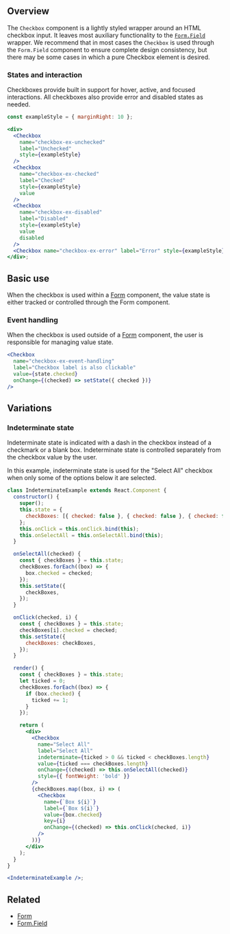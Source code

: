 ## Overview

The `Checkbox` component is a lightly styled wrapper around an HTML checkbox input. It leaves most auxiliary functionality to the [`Form.Field`](#/React%20Components/FormField) wrapper. We recommend that in most cases the `Checkbox` is used through the `Form.Field` component to ensure complete design consistency, but there may be some cases in which a pure Checkbox element is desired.

### States and interaction

Checkboxes provide built in support for hover, active, and focused interactions. All checkboxes also provide error and disabled states as needed.

```jsx
const exampleStyle = { marginRight: 10 };

<div>
  <Checkbox
    name="checkbox-ex-unchecked"
    label="Unchecked"
    style={exampleStyle}
  />
  <Checkbox
    name="checkbox-ex-checked"
    label="Checked"
    style={exampleStyle}
    value
  />
  <Checkbox
    name="checkbox-ex-disabled"
    label="Disabled"
    style={exampleStyle}
    value
    disabled
  />
  <Checkbox name="checkbox-ex-error" label="Error" style={exampleStyle} error />
</div>;
```

## Basic use

When the checkbox is used within a [Form](#Form) component, the value state is either tracked or controlled through the Form component.

### Event handling

When the checkbox is used outside of a [Form](#Form) component, the user is responsible for managing value state.

```jsx
<Checkbox
  name="checkbox-ex-event-handling"
  label="Checkbox label is also clickable"
  value={state.checked}
  onChange={(checked) => setState({ checked })}
/>
```

## Variations

### Indeterminate state

Indeterminate state is indicated with a dash in the checkbox instead of a checkmark or a blank box. Indeterminate state is controlled separately from the checkbox value by the user.

In this example, indeterminate state is used for the "Select All" checkbox when only some of the options below it are selected.

```jsx
class IndeterminateExample extends React.Component {
  constructor() {
    super();
    this.state = {
      checkBoxes: [{ checked: false }, { checked: false }, { checked: false }],
    };
    this.onClick = this.onClick.bind(this);
    this.onSelectAll = this.onSelectAll.bind(this);
  }

  onSelectAll(checked) {
    const { checkBoxes } = this.state;
    checkBoxes.forEach((box) => {
      box.checked = checked;
    });
    this.setState({
      checkBoxes,
    });
  }

  onClick(checked, i) {
    const { checkBoxes } = this.state;
    checkBoxes[i].checked = checked;
    this.setState({
      checkBoxes: checkBoxes,
    });
  }

  render() {
    const { checkBoxes } = this.state;
    let ticked = 0;
    checkBoxes.forEach((box) => {
      if (box.checked) {
        ticked += 1;
      }
    });

    return (
      <div>
        <Checkbox
          name="Select All"
          label="Select All"
          indeterminate={ticked > 0 && ticked < checkBoxes.length}
          value={ticked === checkBoxes.length}
          onChange={(checked) => this.onSelectAll(checked)}
          style={{ fontWeight: 'bold' }}
        />
        {checkBoxes.map((box, i) => (
          <Checkbox
            name={`Box ${i}`}
            label={`Box ${i}`}
            value={box.checked}
            key={i}
            onChange={(checked) => this.onClick(checked, i)}
          />
        ))}
      </div>
    );
  }
}

<IndeterminateExample />;
```

## Related

- [Form](#/React%20Components/Form)
- [Form.Field](#/React%20Components/FormField)
